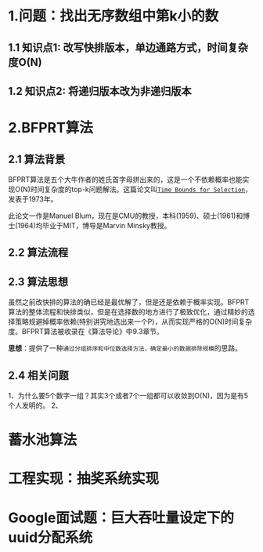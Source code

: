 
# 1.问题：找出无序数组中第k小的数

## 1.1 知识点1: 改写快排版本，单边通路方式，时间复杂度O(N)

## 1.2 知识点2: 将递归版本改为非递归版本

# 2.BFPRT算法

## 2.1 算法背景
BFPRT算法是五个大牛作者的姓氏首字母拼出来的，这是一个不依赖概率也能实现O(N)时间复杂度的top-k问题解法。这篇论文叫[`Time Bounds for Selection`](https://people.csail.mit.edu/rivest/pubs/BFPRT73.pdf)，发表于1973年。

此论文一作是Manuel Blum，现在是CMU的教授，本科(1959)、硕士(1961)和博士(1964)均毕业于MIT，博导是Marvin Minsky教授。

## 2.2 算法流程

## 2.3 算法思想
虽然之前改快排的算法的确已经是最优解了，但是还是依赖于概率实现。BFPRT算法的整体流程和快排类似，但是在选择数的地方进行了极致优化，通过精妙的选择策略规避掉概率依赖(特别讲究地选出来一个P)，从而实现严格的O(N)时间复杂度。BFPRT算法被收录在《算法导论》中9.3章节。

**思想**：提供了一种`通过分组排序和中位数选择方法，确定最小的数据排除规模`的思路。

## 2.4 相关问题
1、为什么要5个数字一组？其实3个或者7个一组都可以收敛到O(N)，因为是有5个人发明的。
2、

# 蓄水池算法

# 工程实现：抽奖系统实现

# Google面试题：巨大吞吐量设定下的uuid分配系统


